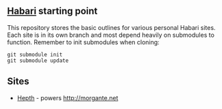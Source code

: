 [Habari](http://habariproject.org/) starting point
----------------------------------------------------

This repository stores the basic outlines for various personal Habari sites. Each site is in its own branch and most depend heavily on submodules to function.
Remember to init submodules when cloning:
```
git submodule init
git submodule update
```

## Sites
* [Hepth](https://github.com/morgante/personal/tree/heph) - powers http://morgante.net